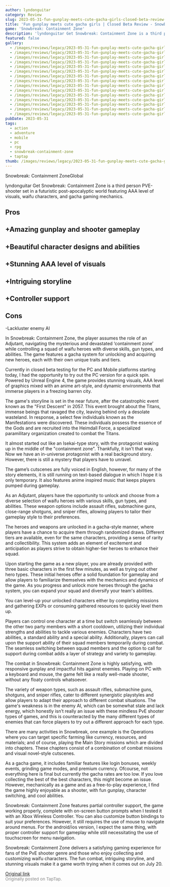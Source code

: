 ```yaml
---
author: lyndonguitar
category: Review
slug: 2023-05-31-fun-gunplay-meets-cute-gacha-girls-closed-beta-review-snowbreak-containment-zone
title: 'Fun gunplay meets cute gacha girls | Closed Beta Review - Snowbreak: Containment Zone'
game: 'Snowbreak: Containment Zone'
description: 'lyndonguitar Get Snowbreak: Containment Zone is a third person PVE-shooter set in a futuristic post-apocalyptic world featuring AAA level of visuals, waifu characters, and gacha gaming mechanics.'
featured: false
gallery:
  - /images/reviews/legacy/2023-05-31-fun-gunplay-meets-cute-gacha-girls--closed-beta-review---snowbreak-containment-zone-0.avif
  - /images/reviews/legacy/2023-05-31-fun-gunplay-meets-cute-gacha-girls--closed-beta-review---snowbreak-containment-zone-1.avif
  - /images/reviews/legacy/2023-05-31-fun-gunplay-meets-cute-gacha-girls--closed-beta-review---snowbreak-containment-zone-2.avif
  - /images/reviews/legacy/2023-05-31-fun-gunplay-meets-cute-gacha-girls--closed-beta-review---snowbreak-containment-zone-3.avif
  - /images/reviews/legacy/2023-05-31-fun-gunplay-meets-cute-gacha-girls--closed-beta-review---snowbreak-containment-zone-4.avif
  - /images/reviews/legacy/2023-05-31-fun-gunplay-meets-cute-gacha-girls--closed-beta-review---snowbreak-containment-zone-5.avif
  - /images/reviews/legacy/2023-05-31-fun-gunplay-meets-cute-gacha-girls--closed-beta-review---snowbreak-containment-zone-6.avif
  - /images/reviews/legacy/2023-05-31-fun-gunplay-meets-cute-gacha-girls--closed-beta-review---snowbreak-containment-zone-7.avif
  - /images/reviews/legacy/2023-05-31-fun-gunplay-meets-cute-gacha-girls--closed-beta-review---snowbreak-containment-zone-8.avif
  - /images/reviews/legacy/2023-05-31-fun-gunplay-meets-cute-gacha-girls--closed-beta-review---snowbreak-containment-zone-9.avif
  - /images/reviews/legacy/2023-05-31-fun-gunplay-meets-cute-gacha-girls--closed-beta-review---snowbreak-containment-zone-10.avif
  - /images/reviews/legacy/2023-05-31-fun-gunplay-meets-cute-gacha-girls--closed-beta-review---snowbreak-containment-zone-11.avif
  - /images/reviews/legacy/2023-05-31-fun-gunplay-meets-cute-gacha-girls--closed-beta-review---snowbreak-containment-zone-12.avif
  - /images/reviews/legacy/2023-05-31-fun-gunplay-meets-cute-gacha-girls--closed-beta-review---snowbreak-containment-zone-13.avif
  - /images/reviews/legacy/2023-05-31-fun-gunplay-meets-cute-gacha-girls--closed-beta-review---snowbreak-containment-zone-14.avif
pubDate: 2023-05-31
tags:
  - action
  - adventure
  - mobile
  - pc
  - rpg
  - snowbreak-containment-zone
  - taptap
thumb: /images/reviews/legacy/2023-05-31-fun-gunplay-meets-cute-gacha-girls--closed-beta-review---snowbreak-containment-zone-0.avif
---
```


Snowbreak: Containment ZoneGlobal

lyndonguitar
Get
Snowbreak: Containment Zone is a third person PVE-shooter set in a futuristic post-apocalyptic world featuring AAA level of visuals, waifu characters, and gacha gaming mechanics.




## Pros



## +Amazing gunplay and shooter gameplay


## +Beautiful character designs and abilities


## +Stunning AAA level of visuals


## +Intriguing storyline


## +Controller support




## Cons


-Lackluster enemy AI

In Snowbreak: Containment Zone, the player assumes the role of an Adjutant, navigating the mysterious and devastated ‘containment zone’ while controlling a squad of waifu heroes with diverse skills, gun types, and abilities. The game features a gacha system for unlocking and acquiring new heroes, each with their own unique traits and tiers.

Currently in closed beta testing for the PC and Mobile platforms starting today, I had the opportunity to try out the PC version for a quick spin. Powered by Unreal Engine 4, the game provides stunning visuals, AAA level of graphics mixed with an anime art-style, and dynamic environments that immerse players in a freezing barren city.

The game's storyline is set in the near future, after the catastrophic event known as the "First Descent" in 2057. This event brought about the Titans, immense beings that ravaged the city, leaving behind only a desolate wasteland. In response, a select few individuals known as the Manifestations were discovered. These individuals possess the essence of the Gods and are recruited into the Heimdall Force, a specialized paramilitary organization created to combat the Titans.

It almost started out like an Isekai-type story, with the protagonist waking up in the middle of the "containment zone". Thankfully, it isn't that way. Now we have an in-universe protagonist with a real background story. However, there is still a mystery that players have to unravel.

The game’s cutscenes are fully voiced in English, however, for many of the story elements, it is still running on text-based dialogue in which I hope it is only temporary. It also features anime inspired music that keeps players pumped during gameplay.

As an Adjutant, players have the opportunity to unlock and choose from a diverse selection of waifu heroes with various skills, gun types, and abilities. These weapon options include assault rifles, submachine guns, close-range shotguns, and sniper rifles, allowing players to tailor their gameplay style to their preferences.

The heroes and weapons are unlocked in a gacha-style manner, where players have a chance to acquire them through randomized draws. Different tiers are available, even for the same characters, providing a sense of rarity and collectibility. This system adds an element of excitement and anticipation as players strive to obtain higher-tier heroes to enhance their squad.

Upon starting the game as a new player, you are already provided with three basic characters in the first few minutes, as well as trying out other hero types. These initial heroes offer a solid foundation for gameplay and allow players to familiarize themselves with the mechanics and dynamics of the game. As you progress and unlock more heroes through the gacha system, you can expand your squad and diversify your team's abilities.

You can level-up your unlocked characters either by completing missions and gathering EXPs or consuming gathered resources to quickly level them up.

Players can control one character at a time but switch seamlessly between the other two party members with a short cooldown, utilizing their individual strengths and abilities to tackle various enemies. Characters have two abilities, a standard ability and a special ability. Additionally, players can call upon the support ability of their squad members temporarily during combat. The seamless switching between squad members and the option to call for support during combat adds a layer of strategy and variety to gameplay.

The combat in Snowbreak: Containment Zone is highly satisfying, with responsive gunplay and impactful hits against enemies. Playing on PC with a keyboard and mouse, the game felt like a really well-made shooter, without any floaty controls whatsoever.

The variety of weapon types, such as assault rifles, submachine guns, shotguns, and sniper rifles, cater to different synergistic playstyles and allow players to adapt their approach to different combat situations. The game's weakness is in the enemy AI, which can be somewhat stale and lack energy, which honestly isn’t really an issue with these mindless PvE shooter types of games, and this is counteracted by the many different types of enemies that can force players to try out a different approach for each type.

There are many activities in Snowbreak, one example is the Operations where you can target specific farming like currency, resources, and materials; and of course, playing the Main Story missions which are divided into chapters. These chapters consist of a combination of combat missions and visual novel-style cutscenes.

As a gacha game, it includes familiar features like login bonuses, weekly events, grinding game modes, and premium currency. Ofcourse, not everything here is final but currently the gacha rates are too low. If you love collecting the best of the best characters, this might become an issue. However, mechanically as a game and as a free-to-play experience, I find the game highly enjoyable as a shooter, with fun gunplay, character switching, and cool abilities.

Snowbreak: Containment Zone features partial controller support, the game working properly, complete with on-screen button prompts when I tested it with an Xbox Wireless Controller. You can also customize button bindings to suit your preferences. However, it still requires the use of mouse to navigate around menus. For the android/ios version, I expect the same thing, with proper controller support for gameplay while still necessitating the use of touchscreen for menu navigation.

Snowbreak: Containment Zone delivers a satisfying gaming experience for fans of the PvE shooter genre and those who enjoy collecting and customizing waifu characters.  The fun combat, intriguing storyline, and stunning visuals make it a game worth trying when it comes out on July 20.

[Original link](https://www.taptap.io/post/5728950)<br><span style="font-size: 0.95em; color: #888;">Originally posted on TapTap.</span>